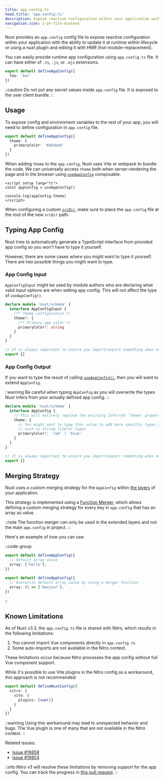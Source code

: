 ```yaml
---
title: app.config.ts
head.title: 'app.config.ts'
description: Expose reactive configuration within your application with the App Config file.
navigation.icon: i-ph-file-duotone
---
```


Nuxt provides an `app.config` config file to expose reactive configuration within your application with the ability to update it at runtime within lifecycle or using a nuxt plugin and editing it with HMR (hot-module-replacement).

You can easily provide runtime app configuration using `app.config.ts` file. It can have either of `.ts`, `.js`, or `.mjs` extensions.

```ts twoslash [app.config.ts]
export default defineAppConfig({
  foo: 'bar'
})
```

::caution
Do not put any secret values inside `app.config` file. It is exposed to the user client bundle.
::

## Usage

To expose config and environment variables to the rest of your app, you will need to define configuration in `app.config` file.

```ts twoslash [app.config.ts]
export default defineAppConfig({
  theme: {
    primaryColor: '#ababab'
  }
})
```

When adding `theme` to the `app.config`, Nuxt uses Vite or webpack to bundle the code. We can universally access `theme` both when server-rendering the page and in the browser using [`useAppConfig`](/docs/api/composables/use-app-config) composable.

```vue [pages/index.vue]
<script setup lang="ts">
const appConfig = useAppConfig()

console.log(appConfig.theme)
</script>
```

When configuring a custom [`srcDir`](/docs/api/nuxt-config#srcdir), make sure to place the `app.config` file at the root of the new `srcDir` path.

## Typing App Config

Nuxt tries to automatically generate a TypeScript interface from provided app config so you won't have to type it yourself.

However, there are some cases where you might want to type it yourself. There are two possible things you might want to type.

### App Config Input

`AppConfigInput` might be used by module authors who are declaring what valid _input_ options are when setting app config. This will not affect the type of `useAppConfig()`.

```ts [index.d.ts]
declare module 'nuxt/schema' {
  interface AppConfigInput {
    /** Theme configuration */
    theme?: {
      /** Primary app color */
      primaryColor?: string
    }
  }
}

// It is always important to ensure you import/export something when augmenting a type
export {}
```

### App Config Output

If you want to type the result of calling [`useAppConfig()`](/docs/api/composables/use-app-config), then you will want to extend `AppConfig`.

::warning
Be careful when typing `AppConfig` as you will overwrite the types Nuxt infers from your actually defined app config.
::

```ts [index.d.ts]
declare module 'nuxt/schema' {
  interface AppConfig {
    // This will entirely replace the existing inferred `theme` property
    theme: {
      // You might want to type this value to add more specific types than Nuxt can infer,
      // such as string literal types
      primaryColor?: 'red' | 'blue'
    }
  }
}

// It is always important to ensure you import/export something when augmenting a type
export {}
```

## Merging Strategy

Nuxt uses a custom merging strategy for the `AppConfig` within [the layers](/docs/getting-started/layers) of your application.

This strategy is implemented using a [Function Merger](https://github.com/unjs/defu#function-merger), which allows defining a custom merging strategy for every key in `app.config` that has an array as value.

::note
The function merger can only be used in the extended layers and not the main `app.config` in project.
::

Here's an example of how you can use:

::code-group

```ts twoslash [layer/app.config.ts]
export default defineAppConfig({
  // Default array value
  array: ['hello'],
})
```

```ts twoslash [app.config.ts]
export default defineAppConfig({
  // Overwrite default array value by using a merger function
  array: () => ['bonjour'],
})
```

::

## Known Limitations

As of Nuxt v3.3, the `app.config.ts` file is shared with Nitro, which results in the following limitations:

1. You cannot import Vue components directly in `app.config.ts`.
2. Some auto-imports are not available in the Nitro context.

These limitations occur because Nitro processes the app config without full Vue component support.

While it's possible to use Vite plugins in the Nitro config as a workaround, this approach is not recommended:

```ts [nuxt.config.ts]
export default defineNuxtConfig({
  nitro: {
    vite: {
      plugins: [vue()]
    }
  }
})
```

::warning
Using this workaround may lead to unexpected behavior and bugs. The Vue plugin is one of many that are not available in the Nitro context.
::

Related issues:
- [Issue #19858](https://github.com/nuxt/nuxt/issues/19858)
- [Issue #19854](https://github.com/nuxt/nuxt/issues/19854)

::info
Nitro v3 will resolve these limitations by removing support for the app config.
You can track the progress in [this pull request](https://github.com/unjs/nitro/pull/2521).
::
